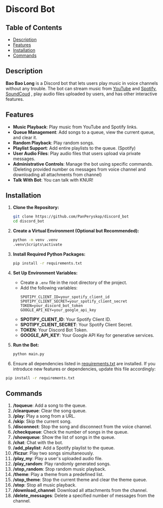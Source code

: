 # Discord Bot

## Table of Contents

- [Description](#description)
- [Features](#features)
- [Installation](#installation)
- [Commands](#commands)


## Description

**Bao Bao Long** is a Discord bot that lets users play music in voice channels without any trouble. The bot can stream music from [YouTube](https://youtube.com) and [Spotify](https://spotify.com), [SoundCoud]('https://soundcloud.com') , play audio files uploaded by users, and has other interactive features.

## Features

- **Music Playback**: Play music from YouTube and Spotify links.
- **Queue Management**: Add songs to a queue, view the current queue, and clear it.
- **Random Playback**: Play random songs.
- **Playlist Support**: Add entire playlists to the queue. (Spotify)
- **User Audio Files**: Play audio files that users upload via private messages.
- **Administrative Controls**: Manage the bot using specific commands. (Deleting provided number os messages from voice channel and downloading all attachments from channel)
- **Talk With Bot**: You can talk with KNUR!

## Installation

1. **Clone the Repository:**
    ```bash
    git clone https://github.com/PanPeryskop/discord_bot
    cd discord_bot
    ```

2. **Create a Virtual Environment (Optional but Recommended):**
    ```bash
    python -m venv .venv
    .venv\Scripts\activate 
    ```

3. **Install Required Python Packages:**
    ```bash
    pip install -r requirements.txt
    ```

4. **Set Up Environment Variables:**
    - Create a ```.env``` file in the root directory of the project.
    - Add the following variables:
        ```env
        SPOTIPY_CLIENT_ID=your_spotify_client_id
        SPOTIPY_CLIENT_SECRET=your_spotify_client_secret
        TOKEN=your_discord_bot_token
        GOOGLE_API_KEY=your_google_api_key
        ```
    - **SPOTIPY_CLIENT_ID**: Your Spotify Client ID.
    - **SPOTIPY_CLIENT_SECRET**: Your Spotify Client Secret.
    - **TOKEN**: Your Discord Bot Token.
    - **GOOGLE_API_KEY**: Your Google API Key for generative services.

5. **Run the Bot:**
    ```bash
    python main.py
    ```

6. Ensure all dependencies listed in [requirements.txt](https://github.com/PanPeryskop/discord_bot/blob/main/requirements.txt) are installed. If you introduce new features or dependencies, update this file accordingly:
```bash
pip install -r requirements.txt
```

## Commands

1. **/toqueue**: Add a song to the queue.
2. **/clearqueue**: Clear the song queue.
3. **/play**: Play a song from a URL.
4. **/skip**: Skip the current song.
5. **/disconnect**: Stop the song and disconnect from the voice channel.
6. **/checkqueue**: Check the number of songs in the queue.
7. **/showqueue**: Show the list of songs in the queue.
8. **/chat**: Chat with the bot.
9. **/add_playlist**: Add a Spotify playlist to the queue.
10. **/ficzur**: Play two songs simultaneously.
11. **/play_my**: Play a user's uploaded audio file.
12. **/play_random**: Play randomly generated songs.
13. **/stop_random**: Stop random music playback.
14. **/theme**: Play a theme from a predefined list.
15. **/stop_theme**: Stop the current theme and clear the theme queue.
16. **/stop**: Stop all music playback.
17. **/download_channel**: Download all attachments from the channel.
18. **/delete_messages**: Delete a specified number of messages from the channel.